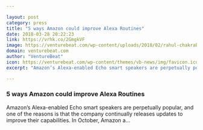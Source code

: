 ```yaml
---

layout: post
category: press
title: "5 ways Amazon could improve Alexa Routines"
date: 2018-03-28 20:22:23
link: https://vrhk.co/2GmgkVF
image: https://venturebeat.com/wp-content/uploads/2018/02/rahul-chakraborty-556155-unsplash-e1519412077498.jpg?fit=1200%2C900&strip=all
domain: venturebeat.com
author: "VentureBeat"
icon: https://venturebeat.com/wp-content/themes/vb-news/img/favicon.ico
excerpt: "Amazon’s Alexa-enabled Echo smart speakers are perpetually popular, and one of the reasons is that the company continually releases updates to improve their capabilities. In October, Amazon a…"

---
```


### 5 ways Amazon could improve Alexa Routines

Amazon’s Alexa-enabled Echo smart speakers are perpetually popular, and one of the reasons is that the company continually releases updates to improve their capabilities. In October, Amazon a…